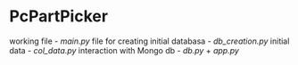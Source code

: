 # PcPartPicker

working file - *main.py*
file for creating initial databasa - *db_creation.py*
initial data - *col_data.py*
interaction with Mongo db - *db.py* + *app.py*
